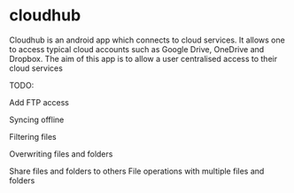 # cloudhub
Cloudhub is an android app which connects to cloud services. 
It allows one to access typical cloud accounts such as Google Drive, OneDrive and Dropbox.
The aim of this app is to allow a user centralised access to their cloud services

TODO:

Add FTP access

Syncing offline

Filtering files

Overwriting files and folders

Share files and folders to others
File operations with multiple files and folders
